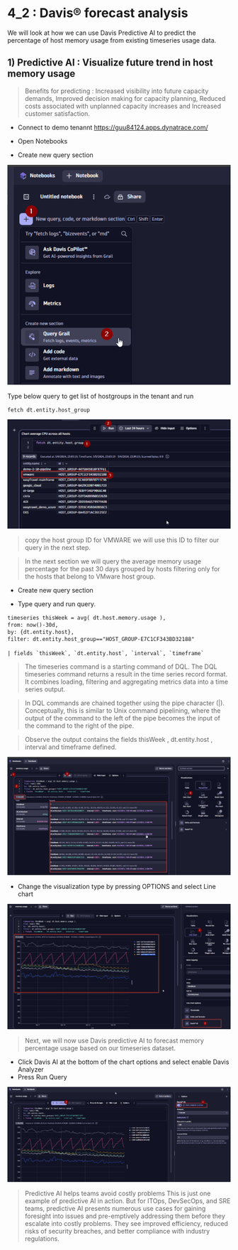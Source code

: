 # 4_2 : Davis® forecast analysis

We will look at how we can use Davis Predictive AI to predict the percentage of host memory usage from existing timeseries usage data.

## 1) Predictive AI : Visualize future trend in host memory usage

> Benefits for predicting : Increased visibility into future capacity demands, Improved decision making for capacity planning, Reduced costs associated with unplanned capacity increases and Increased customer satisfaction. 

- Connect to demo tenannt https://guu84124.apps.dynatrace.com/

 - Open Notebooks
 - Create new query section

!["query"](https://github.com/hakansuku/D1APACTraining/blob/main/images/DQL/querygrail.png?raw=true)

Type below query to get list of hostgroups in the tenant and run
```
fetch dt.entity.host_group
```

!["query"](https://github.com/hakansuku/D1APACTraining/blob/main/images/DQL/hostgroup.png?raw=true)

> copy the host group ID for VMWARE we will use this ID to filter our query in the next step.

> In the next section we will query the average memory usage percentage for the past 30 days grouped by hosts filtering only for the hosts that belong to VMware host group.

- Create new query section

- Type query and run query.
  
```
timeseries thisWeek = avg( dt.host.memory.usage ),
from: now()-30d,
by: {dt.entity.host},
filter: dt.entity.host_group=="HOST_GROUP-E7C1CF343BD32188"

| fields `thisWeek`, `dt.entity.host`, `interval`, `timeframe`
```

> The timeseries command is a starting command of DQL. The DQL timeseries command returns a result in the time series record format.
> It combines loading, filtering and aggregating metrics data into a time series output.

> In DQL commands are chained together using the pipe character (|). Conceptually, this is similar to Unix command pipelining, where the output of the command to the left of the pipe becomes the input of the command to the right of the pipe.

> Observe the output contains the fields thisWeek , dt.entity.host , interval and timeframe defined. 

!["line"](https://github.com/hakansuku/D1APACTraining/blob/main/images/DQL/memoryusage.png?raw=true)

- Change the visualization type by pressing OPTIONS and select Line chart

!["linechart"](https://github.com/hakansuku/D1APACTraining/blob/main/images/DQL/memorylinechart.png?raw=true)

> Next, we will now use Davis predictive AI to forecast memory percentage usage based on our timeseries dataset.

- Click Davis AI at the bottom of the chart options and select enable Davis Analyzer
- Press Run Query

!["linechart"](https://github.com/hakansuku/D1APACTraining/blob/main/images/DQL/enableforecast.png?raw=true)









> Predictive AI helps teams avoid costly problems
This is just one example of predictive AI in action. But for ITOps, DevSecOps, and SRE teams, predictive AI presents numerous use cases for gaining foresight into issues and pre-emptively addressing them before they escalate into costly problems. They see improved efficiency, reduced risks of security breaches, and better compliance with industry regulations.
